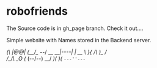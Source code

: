 # robofriends

The Source code is in gh_page branch. Check it out....

Simple website with Names stored in the Backend server.

 _(\    |@@|
(__/\__ \--/ __
   \___|----|  |   __
       \ }{ /\ )_ / _\
       /\__/\ \__O (__
      (--/\--)    \__/
      _)(  )(_
     `---''---`
